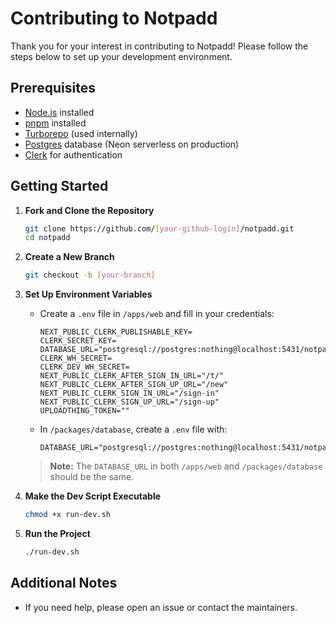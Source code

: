 # Contributing to Notpadd

Thank you for your interest in contributing to Notpadd! Please follow the steps below to set up your development environment.

## Prerequisites

- [Node.js](https://nodejs.org/) installed
- [pnpm](https://pnpm.io/) installed
- [Turborepo](https://turbo.build/repo/docs) (used internally)
- [Postgres](https://www.postgresql.org/) database (Neon serverless on production)
- [Clerk](https://clerk.com/) for authentication

## Getting Started

1. **Fork and Clone the Repository**

   ```bash
   git clone https://github.com/[your-github-login]/notpadd.git
   cd notpadd
   ```

2. **Create a New Branch**

   ```bash
   git checkout -b [your-branch]
   ```

3. **Set Up Environment Variables**

   - Create a `.env` file in `/apps/web` and fill in your credentials:

     ```env
     NEXT_PUBLIC_CLERK_PUBLISHABLE_KEY=
     CLERK_SECRET_KEY=
     DATABASE_URL="postgresql://postgres:nothing@localhost:5431/notpadd"
     CLERK_WH_SECRET=
     CLERK_DEV_WH_SECRET=
     NEXT_PUBLIC_CLERK_AFTER_SIGN_IN_URL="/t/"
     NEXT_PUBLIC_CLERK_AFTER_SIGN_UP_URL="/new"
     NEXT_PUBLIC_CLERK_SIGN_IN_URL="/sign-in"
     NEXT_PUBLIC_CLERK_SIGN_UP_URL="/sign-up"
     UPLOADTHING_TOKEN=""
     ```

   - In `/packages/database`, create a `.env` file with:

     ```env
     DATABASE_URL="postgresql://postgres:nothing@localhost:5431/notpadd"
     ```

   > **Note:** The `DATABASE_URL` in both `/apps/web` and `/packages/database` should be the same.

4. **Make the Dev Script Executable**

   ```bash
   chmod +x run-dev.sh
   ```

5. **Run the Project**

   ```bash
   ./run-dev.sh
   ```

## Additional Notes

- If you need help, please open an issue or contact the maintainers.
